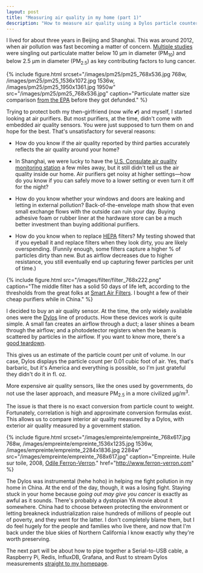 ```yaml
---
layout: post
title: "Measuring air quality in my home (part 1)"
description: "How to measure air quality using a Dylos particle counter, a Raspberry Pi, Rust, Redis, InfluxDB and Grafana."
---
```


I lived for about three years in Beijing and Shanghai. This was around 2012, when air pollution was fast becoming a matter of concern. [Multiple studies](https://ehp.niehs.nih.gov/1408092/) were singling out particulate matter below 10 µm in diameter (PM<sub>10</sub>) and below 2.5 µm in diameter (PM<sub>2.5</sub>) as key contributing factors to lung cancer.

{% include figure.html srcset="/images/pm25/pm25_768x536.jpg 768w, /images/pm25/pm25_1536x1072.jpg 1536w, /images/pm25/pm25_1950x1361.jpg 1950w" src="/images/pm25/pm25_768x536.jpg" caption="Particulate matter size comparison <a href='https://www.epa.gov/pm-pollution/particulate-matter-pm-basics'>from the EPA</a> before they got defunded." %}

Trying to protect both my then-girlfriend (now wife 💕) and myself, I started looking at air purifiers. But most purifiers, at the time, didn't come with embedded air quality sensors. You were just supposed to turn them on and hope for the best. That's unsatisfactory for several reasons:

- How do you know if the air quality reported by third parties accurately reflects the air quality around your home?

- In Shanghai, we were lucky to have the [U.S. Consulate air quality monitoring station](https://twitter.com/cgshanghaiair) a few miles away, but it still didn't tell us the air quality inside our home. Air purifiers get noisy at higher settings—how do you know if you can safely move to a lower setting or even turn it off for the night?

- How do you know whether your windows and doors are leaking and letting in external pollution? Back-of-the-envelope math show that even small exchange flows with the outside can ruin your day. Buying adhesive foam or rubber liner at the hardware store can be a much better investment than buying additional purifiers.

- How do you know when to replace [HEPA](https://en.wikipedia.org/wiki/HEPA) filters? My testing showed that if you eyeball it and replace filters when they look dirty, you are likely overspending. (Funnily enough, some filters capture a higher % of particles dirty than new. But as airflow decreases due to higher resistance, you still eventually end up capturing fewer particles per unit of time.)

{% include figure.html src="/images/filter/filter_768x222.png" caption="The middle filter has a solid 50 days of life left, according to the thresholds from the great folks at <a href='http://smartairfilters.com/en/blog/hepa-longevity-test-day-200/'>Smart Air Filters</a>. I bought a few of their cheap purifiers while in China." %}

I decided to buy an air quality sensor. At the time, the only widely available ones were the [Dylos](http://www.dylosproducts.com/) line of products. How these devices work is quite simple. A small fan creates an airflow through a duct; a laser shines a beam through the airflow; and a photodetector registers when the beam is scattered by particles in the airflow. If you want to know more, there's a [good teardown](http://woodgears.ca/dust/dylos.html).

This gives us an estimate of the particle count per unit of volume. In our case, Dylos displays the particle count per 0.01 cubic foot of air. Yes, that's barbaric, but it's America and everything is possible, so I'm just grateful they didn't do it in fl. oz.

More expensive air quality sensors, like the ones used by governments, do not use the laser approach, and measure PM<sub>2.5</sub> in a more civilized µg/m<sup>3</sup>.

The issue is that there is no exact conversion from particle count to weight. Fortunately, correlation is high and approximate conversion formulas exist. This allows us to compare interior air quality measured by a Dylos, with exterior air quality measured by a government station.

{% include figure.html srcset="/images/empreinte/empreinte_768x617.jpg 768w, /images/empreinte/empreinte_1536x1235.jpg 1536w, /images/empreinte/empreinte_2284x1836.jpg 2284w" src="/images/empreinte/empreinte_768x617.jpg" caption="Empreinte. Huile sur toile, 2008, <a href='http://www.ferron-verron.com'>Odile Ferron-Verron</a>." href="http://www.ferron-verron.com" %}

The Dylos was instrumental (hehe hoho) in helping me fight pollution in my home in China. At the end of the day, though, it was a losing fight. Staying stuck in your home because _going out may give you cancer_ is exactly as awful as it sounds. There's probably a dystopian YA movie about it somewhere. China had to choose between protecting the environment or letting breakneck industrialization raise hundreds of millions of people out of poverty, and they went for the latter. I don't completely blame them, but I do feel hugely for the people and families who live there, and now that I'm back under the blue skies of Northern California I know exactly why they're worth preserving.

The next part will be about how to pipe together a Serial-to-USB cable, a Raspberry Pi, Redis, InfluxDB, Grafana, and Rust to stream Dylos measurements [straight to my homepage](/).
